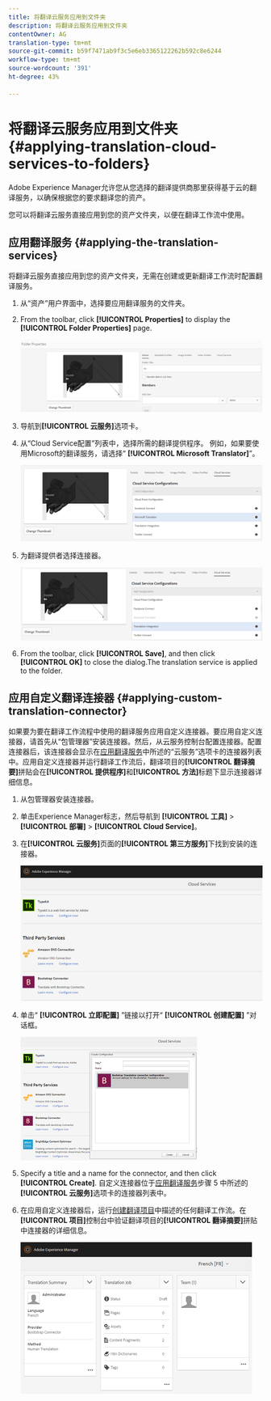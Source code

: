 ```yaml
---
title: 将翻译云服务应用到文件夹
description: 将翻译云服务应用到文件夹
contentOwner: AG
translation-type: tm+mt
source-git-commit: b59f7471ab9f3c5e6eb3365122262b592c8e6244
workflow-type: tm+mt
source-wordcount: '391'
ht-degree: 43%

---
```



# 将翻译云服务应用到文件夹 {#applying-translation-cloud-services-to-folders}

Adobe Experience Manager允许您从您选择的翻译提供商那里获得基于云的翻译服务，以确保根据您的要求翻译您的资产。

您可以将翻译云服务直接应用到您的资产文件夹，以便在翻译工作流中使用。

## 应用翻译服务 {#applying-the-translation-services}

将翻译云服务直接应用到您的资产文件夹，无需在创建或更新翻译工作流时配置翻译服务。

1. 从“资产”用户界面中，选择要应用翻译服务的文件夹。
1. From the toolbar, click **[!UICONTROL Properties]** to display the **[!UICONTROL Folder Properties]** page.

   ![chlimage_1-215](assets/chlimage_1-215.png)

1. 导航到&#x200B;**[!UICONTROL 云服务]**&#x200B;选项卡。
1. 从“Cloud Service配置”列表中，选择所需的翻译提供程序。 例如，如果要使用Microsoft的翻译服务，请选择“ **[!UICONTROL Microsoft Translator]**”。

   ![chlimage_1-216](assets/chlimage_1-216.png)

1. 为翻译提供者选择连接器。

   ![chlimage_1-217](assets/chlimage_1-217.png)

1. From the toolbar, click **[!UICONTROL Save]**, and then click **[!UICONTROL OK]** to close the dialog.The translation service is applied to the folder.

## 应用自定义翻译连接器  {#applying-custom-translation-connector}

如果要为要在翻译工作流程中使用的翻译服务应用自定义连接器。要应用自定义连接器，请首先从“包管理器”安装连接器。然后，从云服务控制台配置连接器。配置连接器后，该连接器会显示在[应用翻译服务](transition-cloud-services.md#applying-the-translation-services)中所述的“云服务”选项卡的连接器列表中。应用自定义连接器并运行翻译工作流后，翻译项目的&#x200B;**[!UICONTROL 翻译摘要]**&#x200B;拼贴会在&#x200B;**[!UICONTROL 提供程序]**&#x200B;和&#x200B;**[!UICONTROL 方法]**&#x200B;标题下显示连接器详细信息。

1. 从包管理器安装连接器。
1. 单击Experience Manager标志，然后导航到 **[!UICONTROL 工具]** > **[!UICONTROL 部署]** > **[!UICONTROL Cloud Service]**。
1. 在&#x200B;**[!UICONTROL 云服务]**&#x200B;页面的&#x200B;**[!UICONTROL 第三方服务]**&#x200B;下找到安装的连接器。

   ![chlimage_1-218](assets/chlimage_1-218.png)

1. 单击“ **[!UICONTROL 立即配置]** ”链接以打开“ **[!UICONTROL 创建配置]** ”对话框。

   ![chlimage_1-219](assets/chlimage_1-219.png)

1. Specify a title and a name for the connector, and then click **[!UICONTROL Create]**. 自定义连接器位于[应用翻译服务](#applying-the-translation-services)步骤 5 中所述的&#x200B;**[!UICONTROL 云服务]**&#x200B;选项卡的连接器列表中。
1. 在应用自定义连接器后，运行[创建翻译项目](translation-projects.md)中描述的任何翻译工作流。在&#x200B;**[!UICONTROL 项目]**&#x200B;控制台中验证翻译项目的&#x200B;**[!UICONTROL 翻译摘要]**&#x200B;拼贴中连接器的详细信息。

   ![chlimage_1-220](assets/chlimage_1-220.png)
